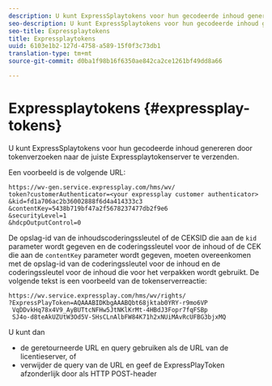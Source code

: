 ```yaml
---
description: U kunt ExpressSplaytokens voor hun gecodeerde inhoud genereren door tokenverzoeken naar de juiste Expressplaytokenserver te verzenden.
seo-description: U kunt ExpressSplaytokens voor hun gecodeerde inhoud genereren door tokenverzoeken naar de juiste Expressplaytokenserver te verzenden.
seo-title: Expressplaytokens
title: Expressplaytokens
uuid: 6103e1b2-127d-4758-a589-15f0f3c73db1
translation-type: tm+mt
source-git-commit: d0ba1f98b16f6350ae842ca2ce1261bf49dd8a66

---
```



# Expressplaytokens {#expressplay-tokens}

U kunt ExpressSplaytokens voor hun gecodeerde inhoud genereren door tokenverzoeken naar de juiste Expressplaytokenserver te verzenden.

Een voorbeeld is de volgende URL:

```
https://wv-gen.service.expressplay.com/hms/wv/
token?customerAuthenticator=<your expressplay customer authenticator>
&kid=fd1a706ac2b36002888f6d4a414333c3
&contentKey=5438b719bf47a2f5678237477db2f9e6
&securityLevel=1
&hdcpOutputControl=0
```

De opslag-id van de inhoudscoderingssleutel of de CEKSID die aan de `kid` parameter wordt gegeven en de coderingssleutel voor de inhoud of de CEK die aan de `contentKey` parameter wordt gegeven, moeten overeenkomen met de opslag-id van de coderingssleutel voor de inhoud en de coderingssleutel voor de inhoud die voor het verpakken wordt gebruikt. De volgende tekst is een voorbeeld van de tokenserverreactie:

```
https://wv.service.expressplay.com/hms/wv/rights/
?ExpressPlayToken=AQAAABIDKbgAAABQbt68jktab0YRY-r9mo6VP
 VqDDvkHq78x4V9_AyBUTtcNFHw5JtNKlKrMt-4HBdJ3Fopr7fqFSBp
 SJ4o-d8teAkUZUtW3Od5V-SHsCLnAlbFW84K71h2xNUiMAvRcUFBG3bjxMQ
```

U kunt dan

* de geretourneerde URL en query gebruiken als de URL van de licentieserver, of
* verwijder de query van de URL en geef de ExpressPlayToken afzonderlijk door als HTTP POST-header